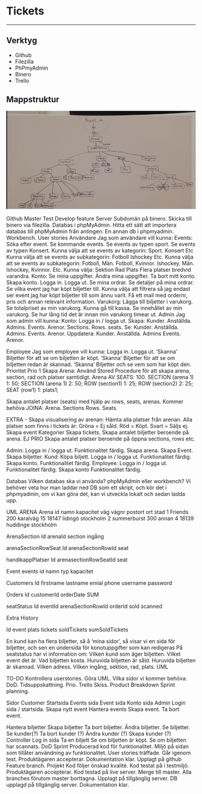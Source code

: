 <h1>Tickets</h1>
<hr>
<h2>Verktyg</h2>
<ul>
    <li> Github </li>
    <li> Filezilla </li>
    <li> PhPmyAdmin </li>
    <li> Binero </li>
    <li> Trello </li>
</ul>

<h2>Mappstruktur</h2>
<img src="readme_imgs/mappstruktur.PNG">

Github
Master
Test
Develop
feature
Server
Subdomän på binero.
Skicka till binero via filezilla.
Databas i phpMyAdmin. 
Hitta ett sätt att importera databas till phpMyAdmin från antingen:
En annan db i phpmyadmin.
Workbench. 
User stories
Användare
Jag som användare vill kunna:
Events:
Söka efter event. 
Se kommande events.
Se events av typen sport.
Se events av typen Konsert.
Kunna välja att se events av kategorin:
Sport.
Konsert
Etc
Kunna välja att se events av subkategorin:
Fotboll
Ishockey
Etc.
Kunna välja att se events av subkategorin:
Fotboll, Män.
Fotboll, Kvinnor.
Ishockey, Män.
Ishockey, Kvinnor.
Etc.
Kunna välja:
Sektion
Rad
Plats
Flera platser bredvid varandra.
Konto:
Se mina uppgifter.
Ändra mina uppgifter.
Ta bort mitt konto.
Skapa konto. 
Logga in.
Logga ut.
Se mina ordrar.
Se detaljer på mina ordrar.
Se vilka event jag har köpt biljetter till.
Kunna välja att filtrera så jag endast ser event jag har köpt biljetter till som ännu varit. 
Få ett mail med ordernr, pris och annan relevant information. 
Varukorg:
Lägga till biljetter i varukorg.
Se totalpriset av min varukorg.
Kunna gå till kassa. 
Se innehållet av min varukorg. 
Se hur lång tid det är innan min varukorg timear ut. 
Admin
Jag som admin vill kunna:
Konto:
Logga in / logga ut.
Skapa:
Kunder.
Anställda.
Admins.
Events.
Arenor.
Sections.
Rows.
seats.
Se:
Kunder.
Anställda.
Admins.
Events.
Arenor.
Uppdatera:
Kunder.
Anställda.
Admins
Events.
Arenor.


Employee
Jag som employee vill kunna:
Logga in.
Logga ut. 
‘Skanna’ Biljetter för att se om biljetten är köpt.
‘Skanna’ Biljetter för att se om biljetten redan är skannad. 
‘Skanna’ Biljetter och se vem som har köpt den. 
Prioritet
Prio 1
Skapa Arena:
Använd Stored Procedure för att skapa arena, section, rad och platser samtidigt. 
Arena AV SEATS: 100.
SECTION (arena 1) 1: 50;
SECTION (arena 1) 2: 50;
ROW (section1) 1: 25;
ROW (section2) 2: 25;
SEAT (row1) 1: plats1;

Skapa antalet platser (seats) med hjälp av rows, seats, arenas.
Kommer behöva JOINA:
Arena.
Sections
Rows.
Seats.

EXTRA - Skapa visualisering av arenan:
Hämta alla platser från arenan.
Alla platser som finns i tickets är:
Gröna = Ej såld.
Röd = Köpt.
Svart = Säljs ej. 
Skapa event
Kategorier
Skapa tickets.
Skapa antalet biljetter beroende på arena. 
EJ PRIO
Skapa antalet platser beroende på öppna sections, rows etc. 


Admin:
Logga in / logga ut.
Funktionalitet färdig. 
Skapa arena.
Skapa Event.
Skapa biljetter.
Kund:
Köpa biljett.
Logga in / logga ut.
Funktionalitet färdig. 
Skapa konto.
Funktionalitet färdig. 
Employee:
Logga in / logga ut.
Funktionalitet färdig. 
Skapa konto
Funktionalitet färdig. 



Databas
Vilken databas ska vi använda? phpMyAdmin eller workbench?
Vi behöver veta hur man laddar ned DB som ett skript, och kör det i phpmyadmin, om vi kan göra det, kan vi utveckla lokalt och sedan ladda upp. 

UML
ARENA
Arena
id
namn
kapacitet
väg
vägnr
postort
ort
stad
1
Friends
200
karalväg
15
18147
lidingö
stockholm
2
summerburst
300
annan
4
18139
huddinge
stockholm

ArenaSection
Id
arenaId
section
ingång







arenaSectionRowSeat
Id
arenaSectionRowId
seat









handikappPlatser
Id
arenasectionRowSeatId
seat









Event
events
id
namn
typ
kapacitet

Customers
Id
firstname
lastname
emial
phone
username
password

Orders
Id
customerId
orderDate
SUM








seatStatus
Id
eventId
arenaSectionRowId
orderId
sold
scanned



Extra
History 

Id
event
plats
tickets
soldTickets
sumSoldTickets


En kund kan ha flera biljetter, så å ‘mina sidor’, så visar vi en sida för biljetter, och sen en undersida för konotuppgifter som kan redigeras
På seatstatus har vi information om: 
Vilken kund som äger biljetten.
Vilket event det är.
Vad biljetten kosta.
Huruvida biljetten är såld.
Huruvida biljetten är skannad.
Vilken adress.
Vilken ingång, sektion, rad, plats. 
UML


TO-DO
Kontrollera userstories. 
Göra UML. 
Vilka sidor vi kommer behöva.
DoD.
Tidsuppskattning.
Prio.
Trello
Skiss.
Product Breakdown
Sprint planning. 

Sidor
Customer
Startsida
Events sida
Event sida
Konto sida
Admin
Login sida / startsida.
Skapa nytt event
Hantera events
Skapa event.
Ta bort event.


Hantera biljetter
Skapa biljetter
Ta bort biljetter. 
Ändra biljetter.
Se biljetter.
Se kunder(?)
Ta bort kunder (?)
Ändra kunder (?)
Skapa kunder (?)
Controller
Log in sida
Ta en biljett
Se om biljetten är köpt.
Se om biljetten har scannats. 
DoD
Sprint
Producerad kod för funktionalitet.
Miljö på sidan som tillåter användning av funktionalitet. 
User stories träffade.
Går igenom test.
Produktägaren accepterar.
Dokumentation klar.
Upplagt på github Feature branch. 
Projekt
Kod följer önskad kvalité.
Kod testat på i testmiljö. 
Produktägaren accepterar.
Kod testad på live server. 
Merge till master.
Alla branches förutom master borttagna.
Upplagt på tillgänglig server.
DB upplagd på tillgänglig server.
Dokumentation klar. 

